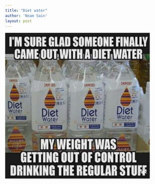 ```yaml
---
title: "Diet water"
author: 'Noam Sain'
layout: post
---
```


![Diet water](/assets/2022/2022-10-funny04.jpg "Diet water")
